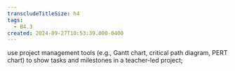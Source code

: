 ```yaml
---
transcludeTitleSize: h4
tags:
  - B4.3
created: 2024-09-27T10:53:39.000-0400
---
```

use project management tools (e.g., Gantt chart, critical path diagram, PERT chart) to show tasks and milestones in a teacher-led project;